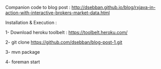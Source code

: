 Companion code to blog post : http://dsebban.github.io/blog/rxjava-in-action-with-interactive-brokers-market-data.html

Installation & Execution :

1-
Download heroku toolbelt : https://toolbelt.heroku.com/

2- 
git clone https://github.com/dsebban/blog-post-1.git

3- 
mvn package

4-
foreman start

